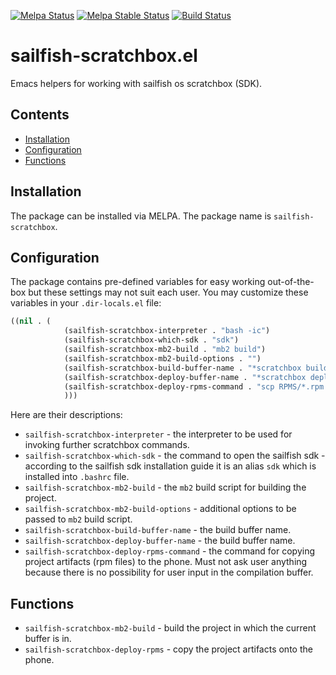 [![Melpa Status](http://melpa.milkbox.net/packages/sailfish-scratchbox-badge.svg)](http://melpa.milkbox.net/#/sailfish-scratchbox)
[![Melpa Stable Status](http://melpa-stable.milkbox.net/packages/sailfish-scratchbox-badge.svg)](http://melpa-stable.milkbox.net/#/sailfish-scratchbox)
[![Build Status](https://travis-ci.org/vityafx/sailfish-scratchbox.el.svg?branch=master)](https://travis-ci.org/vityafx/sailfish-scratchbox.el)

# sailfish-scratchbox.el
Emacs helpers for working with sailfish os scratchbox (SDK).

## Contents
 * [Installation](#installation)
 * [Configuration](#configuration)
 * [Functions](#functions)

## Installation
The package can be installed via MELPA. The package name is `sailfish-scratchbox`.

## Configuration

The package contains pre-defined variables for easy working out-of-the-box but these
settings may not suit each user. You may customize these variables in your `.dir-locals.el` file:

```el
((nil . (
            (sailfish-scratchbox-interpreter . "bash -ic")
            (sailfish-scratchbox-which-sdk . "sdk")
            (sailfish-scratchbox-mb2-build . "mb2 build")
            (sailfish-scratchbox-mb2-build-options . "")
            (sailfish-scratchbox-build-buffer-name . "*scratchbox build*")
            (sailfish-scratchbox-deploy-buffer-name . "*scratchbox deploy*")
            (sailfish-scratchbox-deploy-rpms-command . "scp RPMS/*.rpm nemo@192.168.2.15:/home/nemo")
            )))
```

Here are their descriptions:

- `sailfish-scratchbox-interpreter` - the interpreter to be used for invoking further scratchbox commands.
- `sailfish-scratchbox-which-sdk` - the command to open the sailfish sdk - according to the sailfish sdk
installation guide it is an alias `sdk` which is installed into `.bashrc` file.
- `sailfish-scratchbox-mb2-build` - the `mb2` build script for building the project.
- `sailfish-scratchbox-mb2-build-options` - additional options to be passed to `mb2` build script.
- `sailfish-scratchbox-build-buffer-name` - the build buffer name.
- `sailfish-scratchbox-deploy-buffer-name` - the build buffer name.
- `sailfish-scratchbox-deploy-rpms-command` - the command for copying project artifacts (rpm files) to the phone.
Must not ask user anything because there is no possibility for user input in the compilation buffer.

## Functions
- `sailfish-scratchbox-mb2-build` - build the project in which the current buffer is in.
- `sailfish-scratchbox-deploy-rpms` - copy the project artifacts onto the phone.
